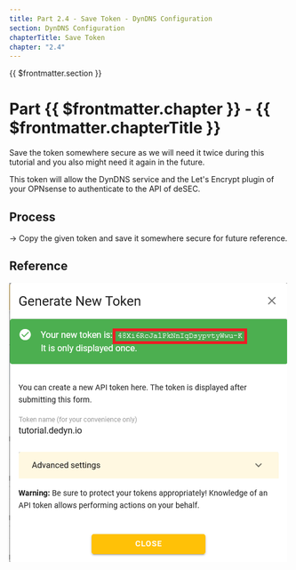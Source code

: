 ```yaml
---
title: Part 2.4 - Save Token - DynDNS Configuration
section: DynDNS Configuration
chapterTitle: Save Token
chapter: "2.4"
---
```


{{ $frontmatter.section }}
# Part {{ $frontmatter.chapter }} - {{ $frontmatter.chapterTitle }}

Save the token somewhere secure as we will need it twice during this tutorial and you also might need it again in the future.

This token will allow the DynDNS service and the Let's Encrypt plugin of your OPNsense to authenticate to the API of deSEC.


## Process

-> Copy the given token and save it somewhere secure for future reference.


## Reference
![P002-002-Dyn-DNS-Token-0](assets/P002-003-Dyn-DNS-Token-1.png)
